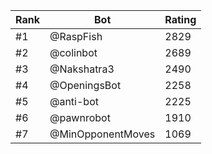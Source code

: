 Rank|Bot|Rating
---|---|---
#1|@RaspFish|2829
#2|@colinbot|2689
#3|@Nakshatra3|2490
#4|@OpeningsBot|2258
#5|@anti-bot|2225
#6|@pawnrobot|1910
#7|@MinOpponentMoves|1069
